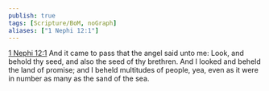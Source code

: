 ```yaml
---
publish: true
tags: [Scripture/BoM, noGraph]
aliases: ["1 Nephi 12:1"]
---
```

[1 Nephi 12:1](https://churchofjesuschrist.org/study/scriptures/bofm/1-ne/12?lang=eng&id=p1#p1) And it came to pass that the angel said unto me: Look, and behold thy seed, and also the seed of thy brethren. And I looked and beheld the land of promise; and I beheld multitudes of people, yea, even as it were in number as many as the sand of the sea.
